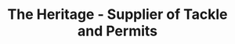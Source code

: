 ---
title: "The Heritage - Supplier of Tackle and Permits"
address: "The Heritage, 1, The Square, Cahir, Co. Tipperary"
tel: "+353 (0)52 42 730"
county: "Tipperary"
category: "Tackle Shops"
type: "Content"
lat: "52.374874114990234"
lng: "-7.923881530761719"
---